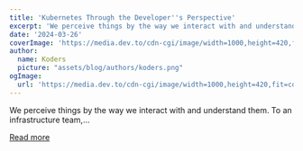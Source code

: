 ```yaml
---
title: 'Kubernetes Through the Developer''s Perspective'
excerpt: 'We perceive things by the way we interact with and understand them. To an infrastructure team,...'
date: '2024-03-26'
coverImage: 'https://media.dev.to/cdn-cgi/image/width=1000,height=420,fit=cover,gravity=auto,format=auto/https%3A%2F%2Fdev-to-uploads.s3.amazonaws.com%2Fuploads%2Farticles%2Fiu95akh0bs40jfjzlptl.jpeg'
author:
  name: Koders
  picture: "assets/blog/authors/koders.png"
ogImage:
  url: 'https://media.dev.to/cdn-cgi/image/width=1000,height=420,fit=cover,gravity=auto,format=auto/https%3A%2F%2Fdev-to-uploads.s3.amazonaws.com%2Fuploads%2Farticles%2Fiu95akh0bs40jfjzlptl.jpeg'
---
```


We perceive things by the way we interact with and understand them. To an infrastructure team,...

[Read more](https://dev.to/cyclops-ui/kubernetes-through-the-developers-perspective-38lf)
